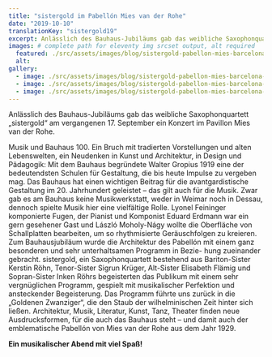 ```yaml
---
title: "sistergold im Pabellón Mies van der Rohe"
date: "2019-10-10"
translationKey: "sistergold19"
excerpt: Anlässlich des Bauhaus-Jubiläums gab das weibliche Saxophonquartett „sistergold“ am vergangenen 17. September ein Konzert im Pavillon Mies van der Rohe.
images: # complete path for eleventy img srcset output, alt required
  featured: ./src/assets/images/blog/sistergold-pabellon-mies-barcelona-2019-2.jpg
  alt:
gallery:
  - image: ./src/assets/images/blog/sistergold-pabellon-mies-barcelona-2019-7.jpg
  - image: ./src/assets/images/blog/sistergold-pabellon-mies-barcelona-2019-3.jpg
  - image: ./src/assets/images/blog/sistergold-pabellon-mies-barcelona-2019-5.jpg
---
```


Anlässlich des Bauhaus-Jubiläums gab das weibliche Saxophonquartett „sistergold“ am vergangenen 17. September ein Konzert im Pavillon Mies van der Rohe.

Musik und Bauhaus 100. Ein Bruch mit tradierten Vorstellungen und alten Lebenswelten, ein Neudenken in Kunst und Architektur, in Design und Pädagogik: Mit dem Bauhaus begründete Walter Gropius 1919 eine der bedeutendsten Schulen für Gestaltung, die bis heute Impulse zu vergeben mag. Das Bauhaus hat einen wichtigen Beitrag für die avantgardistische Gestaltung im 20. Jahrhundert geleistet – das gilt auch für die Musik. Zwar gab es am Bauhaus keine Musikwerkstatt, weder in Weimar noch in Dessau, dennoch spielte Musik hier eine vielfältige Rolle. Lyonel Feininger komponierte Fugen, der Pianist und Komponist Eduard Erdmann war ein gern gesehener Gast und László Moholy-Nágy wollte die Oberfläche von Schallplatten bearbeiten, um so rhythmisierte Geräuschfolgen zu kreieren. Zum Bauhausjubiläum wurde die Architektur des Pabellón mit einem ganz besonderen und sehr unterhaltsamen Programm in Bezie- hung zueinander gebracht. sistergold, ein Saxophonquartett bestehend aus Bariton-Sister Kerstin Röhn, Tenor-Sister Sigrun Krüger, Alt-Sister Elisabeth Flämig und Sopran-Sister Inken Röhrs begeisterten das Publikum mit einem sehr vergnüglichen Programm, gespielt mit musikalischer Perfektion und ansteckender Begeisterung. Das Programm führte uns zurück in die „Goldenen Zwanziger“, die den Staub der wilhelminischen Zeit hinter sich ließen. Architektur, Musik, Literatur, Kunst, Tanz, Theater finden neue Ausdrucksformen, für die auch das Bauhaus steht – und damit auch der emblematische Pabellón von Mies van der Rohe aus dem Jahr 1929.

**Ein musikalischer Abend mit viel Spaß!**
